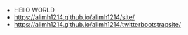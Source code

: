 - HEllO WORLD
- https://alimh1214.github.io/alimh1214/site/
- https://alimh1214.github.io/alimh1214/twitterbootstrapsite/
